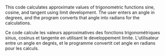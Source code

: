 This code calculates approximate values of trigonometric functions sine, cosine, and tangent using limit development. The user enters an angle in degrees, and the program converts that angle into radians for the calculations.

Ce code calcule les valeurs approximatives des fonctions trigonométriques sinus, cosinus et tangente en utilisant le developpement limite. L'utilisateur entre un angle en degrés, et le programme convertit cet angle en radians pour les calculs.

